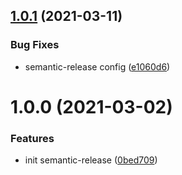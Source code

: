 ## [1.0.1](https://github.com/LiteRiver/learn-algorithm/compare/v1.0.0...v1.0.1) (2021-03-11)


### Bug Fixes

* semantic-release config ([e1060d6](https://github.com/LiteRiver/learn-algorithm/commit/e1060d6c0b9fa46a8b3d6a025cc006d535f01598))

# 1.0.0 (2021-03-02)


### Features

* init semantic-release ([0bed709](https://github.com/LiteRiver/learn-algorithm/commit/0bed709dd6e5abf7291d2329b971bbf19ce95c9b))
